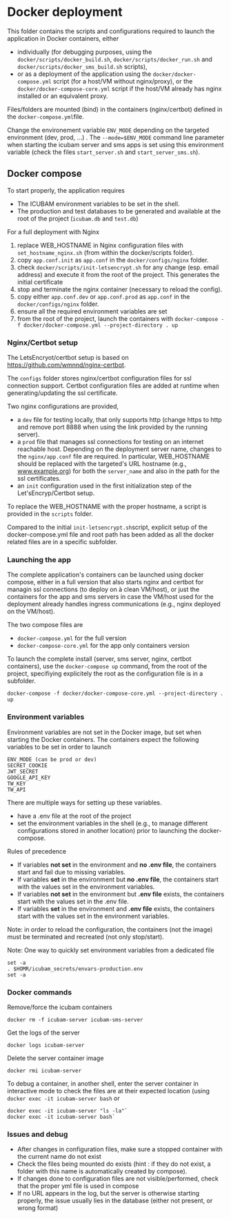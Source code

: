 # Docker deployment

This folder contains the scripts and configurations required to launch the application in Docker containers, either

- individually (for debugging purposes, using the `docker/scripts/docker_build.sh`, `docker/scripts/docker_run.sh` and
`docker/scripts/docker_sms_build.sh` scripts), 
- or as a deployment of the application using the
`docker/docker-compose.yml` script (for a host/VM without nginx/proxy), or the `docker/docker-compose-core.yml` script
if the host/VM already has nginx installed or an equivalent proxy.

Files/folders are mounted (bind) in the containers (nginx/certbot) defined in the `docker-compose.yml`file.

Change the environement variable `ENV_MODE` depending on the targeted environment (dev, prod, ...) . 
The `--mode=$ENV_MODE` command line parameter when starting the icubam server and sms apps is set using this environment 
variable (check the files `start_server.sh` and `start_server_sms.sh`).

## Docker compose

To start properly, the application requires
- The ICUBAM environment variables to be set in the shell.
- The production and test databases to be generated and available at the root of the project (`icubam.db` and `test.db`)

For a full deployment with Nginx
1. replace WEB_HOSTNAME in Nginx configuration files with `set_hostname_nginx.sh` (from within the docker/scripts folder).
2. copy `app.conf.init` as `app.conf` in the `docker/configs/nginx` folder.
3. check `docker/scripts/init-letsencrypt.sh` for any change (esp. email address) and execute it from the root of the project. This generates the initial certificate
4. stop and terminate the nginx container (necessary to reload the config).
5. copy either `app.conf.dev` or `app.conf.prod` as `app.conf` in the `docker/configs/nginx` folder.
6. ensure all the required environment variables are set
7. from the root of the project, launch the containers with  `docker-compose -f docker/docker-compose.yml --project-directory . up`

### Nginx/Certbot setup

The LetsEncryot/certbot setup is based on https://github.com/wmnnd/nginx-certbot.

The `configs` folder stores nginx/certbot configuration files for ssl connection support.
Certbot configuration files are added at runtime when generating/updating the ssl certificate.

Two nginx configurations are provided, 
- a `dev` file for testing locally, that only supports http (change https to http 
and remove port 8888 when using the link provided by the running server).
- a `prod` file that manages ssl connections for testing on an internet reachable host. Depending on the deployment server name, changes to the `nginx/app.conf` file are required.
In particular, WEB_HOSTNAME should be replaced with the targeted's URL hostname (e.g., www.example.org)
for both the `server_name` and also in the path for the ssl certificates.
- an `init` configuration used in the first initialization step of the Let'sEncryp/Certbot setup.

To replace the WEB_HOSTNAME with the proper hostname, a script is provided in the `scripts` folder.

Compared to the initial `init-letsencrypt.sh`script, explicit setup of the docker-compose.yml file and root path has been added as all the docker related files are in a specific subfolder.


### Launching the app

The complete application's containers can be launched using docker compose, either in a full version that also starts 
nginx and certbot for managin ssl connections (to deploy on à clean VM/host), or just the containers for the app 
and sms servers in case the VM/host used for the deployment already handles ingress communications (e.g., nginx 
deployed on the VM/host).

The two compose files are
- `docker-compose.yml` for the full version
- `docker-compose-core.yml` for the app only containers version

To launch the complete install (server, sms server, nginx, certbot containers), use the 
`docker-compose up` command, from the root of the project, specifiying explicitely the root
as the configuration file is in a subfolder.

```
docker-compose -f docker/docker-compose-core.yml --project-directory .  up
```

### Environment variables

Environment variables are not set in the Docker image, but set when starting the Docker containers. The containers expect the following variables to be set in order to launch

    ENV_MODE (can be prod or dev)
    SECRET_COOKIE
    JWT_SECRET
    GOOGLE_API_KEY
    TW_KEY
    TW_API

There are multiple ways for setting up these variables.
- have a .env file at the root of the project
- set the environment variables in the shell (e.g., to manage different configurations stored in another location)
prior to launching the docker-compose.

Rules of precedence
- If variables **not set** in the environment and **no .env file**, the containers start and fail due to missing variables.
- If variables **set** in the environment but **no .env file**, the containers start with the values set in the environment variables.
- If variables **not set** in the environment but **.env file** exists, the containers start with the values set in the .env file.
- If variables **set** in the environment and **.env file** exists, the containers start with the values set in the environment variables.

Note: in order to reload the configuration, the containers (not the image) must be terminated and recreated (not only stop/start).

Note: One way to quickly set environment variables from a dedicated file
```
set -a
. $HOMR/icubam_secrets/envars-production.env
set -a
```

### Docker commands

Remove/force the icubam containers
```
docker rm -f icubam-server icubam-sms-server
```

Get the logs of the server
```
docker logs icubam-server
```

Delete the server container image
```
docker rmi icubam-server
```

To debug a container, in another shell, enter the server container in interactive mode to check the files are at their expected location (using `docker exec -it icubam-server bash` or 
```
docker exec -it icubam-server "ls -la"`
docker exec -it icubam-server bash`
```

### Issues and debug


- After changes in configuration files, make sure a stopped container with the current name do not exist 
 - Check the files being mounted do exists (hint : if they do not exist, a folder with this name is automatically created by compose).
- If changes done to configuration files are not visible/performed, check that the proper yml file is used in compose
- If no URL appears in the log, but the server is otherwise starting properly, the issue usually lies in the database (either not present, or wrong format)

